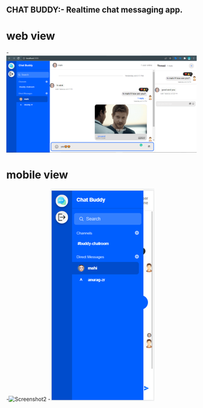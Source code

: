 ## CHAT BUDDY:- Realtime chat messaging app.

# web view

-![Screenshot1](https://github.com/Anurag-zr/realtime-chat-application/blob/main/img/web-view.png)

# mobile view

-![Screenshot2](https://github.com/Anurag-zr/realtime-chat-application/blob/main/img/mobile-view1.png) -![Screenshot3](https://github.com/Anurag-zr/realtime-chat-application/blob/main/img/mobile-view2.png)
